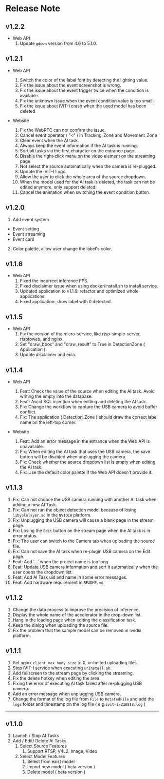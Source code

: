 # Release Note

## v1.2.2
* Web API
  1. Update `gdown` version from 4.6 to 5.1.0.

## v1.2.1
* Web API
  1. Switch the color of the label font by detecting the lighting value. 
  2. Fix the issue about the event screenshot is wrong.
  3. Fix the issue about the event trigger twice when the condition is available.
  4.  Fix the unknown issue when the event condition value is too small.
  5. Fix the issue about iVIT-I crash when the used model has been deleted. 

* Website
  1. Fix the WebRTC can not confirm the issue.
  2. Cancel event operator ( "<" ) in Tracking_Zone and Movement_Zone
  3. Clear event when the AI task.
  4. Always keep the event information if the AI task is running.
  5. Sort all tasks via the first character on the entrance page.
  6. Disable the right-click menu on the video element on the streaming page.
  7. Not select the source automatically when the camera is re-plugged.
  8. Update the iVIT-I Logo.
  9. Allow the user to click the whole area of the source dropdown.
  10. When the model used for the AI task is deleted, the task can not be edited anymore, only support deleted.
  11. Cancel the animation when switching the event condition button. 

## v1.2.0
1. Add event system
  * Event setting
  * Event streaming
  * Event card
2. Color palette, allow user change the label's color.

## v1.1.6
* Web API
  1. Fixed the incorrect inference FPS.
  2. Fixed disclaimer issue when using docker/install.sh to install service.
  3. Updated application to v1.1.6: refactor and optimized whole applications.
  4. Fixed application: show label with 0 detected.

## v1.1.5
* Web API
  1. Fix the version of the micro-service, like rtsp-simple-server, rtsptoweb, and nginx.
  2. Set "draw_bbox" and "draw_result" to True in DetectionZone ( Application ).
  3. Update disclaimer and eula.

## v1.1.4
* Web API
  1. Feat: Check the value of the source when editing the AI task. Avoid writing the empty into the database.
  2. Feat: Avoid SQL injection when editing and deleting the AI task.
  3. Fix: Change the workflow to capture the USB camera to avoid buffer conflict.
  4. Fix: The application ( Detection_Zone ) should draw the correct label name on the left-top corner.

* Website
  1. Feat: Add an error message in the entrance when the Web API is unavailable.
  2. Fix: When editing the AI task that uses the USB camera, the save button will be disabled when unplugging the camera.
  3. Fix: Check whether the source dropdown list is empty when editing the AI task.
  4. Fix: Use the default color palette if the Web API doesn't provide it. 

## v1.1.3
1. Fix: Can not choose the USB camera running with another AI task when adding a new AI Task.
2. Fix: Can not run the object detection model because of losing `libyololayer.so` in the `NVIDIA` platform.
3. Fix: Unplugging the USB camera will cause a blank page in the stream page.
4. Fix: Losing the `Edit` button on the stream page when the AI task is in error status.
5. Fix: The user can switch to the Camera tab when uploading the source file.
6. Fix: Can not save the AI task when re-plugin USB camera on the Edit page.
7. Feat: Add '...' when the project name is too long.
8. Feat: Update USB camera information and sort it automatically when the user opens the dropdown list.
9. Feat: Add AI Task uid and name in some error messages.
10. Feat: Add hardware requirement in `README.md`.

## v1.1.2
1. Change the data process to improve the precision of inference.
2. Display the whole name of the accelerator in the drop-down list.
3. Hang in the loading page when editing the classification task.
4. Keep the dialog when uploading the source file. 
5. Fix the problem that the sample model can be removed in nvidia platform.

## v1.1.1 
1. Set nginx `client_max_body_size` to 0, unlimited uploading files.
2. Stop iVIT-I service when executing `uninstall.sh`.
3. Add fullscreen to the stream page by clicking the streaming.
4. Fix the delete hotkey when editing the area.
5. Fixing the error of executing AI task failed after re-plugging USB camera.
6. Add an error message when unplugging USB camera.
7. Change the format of the log file from `File` to `RotatedFile` and add the `logs` folder and timestamp on the log file ( e.g.`ivit-i-230818.log` )

---

## v1.1.0
1. Launch / Stop AI Tasks
2. Add / Edit/ Delete AI Tasks.
    1. Select Source Features
        1. Support RTSP, V4L2, Image, Video
    2. Select Model Features
        1. Select from exist model
        2. Import new model ( beta version )
        3. Delete model ( beta version )
